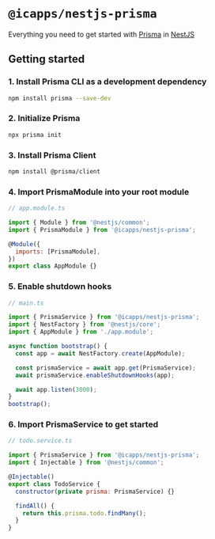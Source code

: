 # `@icapps/nestjs-prisma`

Everything you need to get started with [Prisma](https://www.prisma.io) in [NestJS](https://nestjs.com)

## Getting started

### 1. Install Prisma CLI as a development dependency

```bash
npm install prisma --save-dev
```

### 2. Initialize Prisma

```bash
npx prisma init
```

### 3. Install Prisma Client

```bash
npm install @prisma/client
```

### 4. Import PrismaModule into your root module

```js
// app.module.ts

import { Module } from '@nestjs/common';
import { PrismaModule } from '@icapps/nestjs-prisma';

@Module({
  imports: [PrismaModule],
})
export class AppModule {}
```

### 5. Enable shutdown hooks

```js
// main.ts

import { PrismaService } from '@icapps/nestjs-prisma';
import { NestFactory } from '@nestjs/core';
import { AppModule } from './app.module';

async function bootstrap() {
  const app = await NestFactory.create(AppModule);

  const prismaService = await app.get(PrismaService);
  await prismaService.enableShutdownHooks(app);

  await app.listen(3000);
}
bootstrap();
```

### 6. Import PrismaService to get started

```js
// todo.service.ts

import { PrismaService } from '@icapps/nestjs-prisma';
import { Injectable } from '@nestjs/common';

@Injectable()
export class TodoService {
  constructor(private prisma: PrismaService) {}

  findAll() {
    return this.prisma.todo.findMany();
  }
}
```
